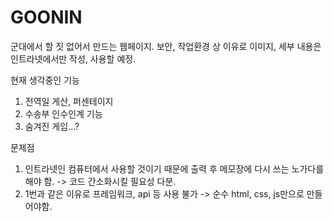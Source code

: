 # GOONIN
군대에서 할 짓 없어서 만드는 웹페이지.
보안, 작업환경 상 이유로 이미지, 세부 내용은 인트라넷에서만 작성, 사용할 예정.

현재 생각중인 기능
1. 전역일 게산, 퍼센테이지
2. 수송부 인수인계 기능
3. 숨겨진 게임...?

문제점
1. 인트라넷인 컴퓨터에서 사용할 것이기 때문에 출력 후 메모장에 다시 쓰는 노가다를 해야 함. -> 코드 간소화시킬 필요성 다분.
2. 1번과 같은 이유로 프레임워크, api 등 사용 불가 -> 순수 html, css, js만으로 만들어야함.